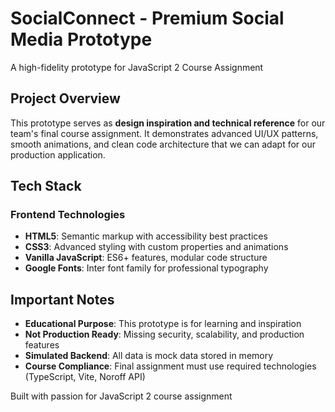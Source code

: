 # SocialConnect - Premium Social Media Prototype

A high-fidelity prototype for JavaScript 2 Course Assignment

## Project Overview

This prototype serves as **design inspiration and technical reference** for our team's final course assignment. It demonstrates advanced UI/UX patterns, smooth animations, and clean code architecture that we can adapt for our production application.

## Tech Stack

### Frontend Technologies

- **HTML5**: Semantic markup with accessibility best practices
- **CSS3**: Advanced styling with custom properties and animations
- **Vanilla JavaScript**: ES6+ features, modular code structure
- **Google Fonts**: Inter font family for professional typography

## Important Notes

- **Educational Purpose**: This prototype is for learning and inspiration
- **Not Production Ready**: Missing security, scalability, and production features
- **Simulated Backend**: All data is mock data stored in memory
- **Course Compliance**: Final assignment must use required technologies (TypeScript, Vite, Noroff API)

Built with passion for JavaScript 2 course assignment
